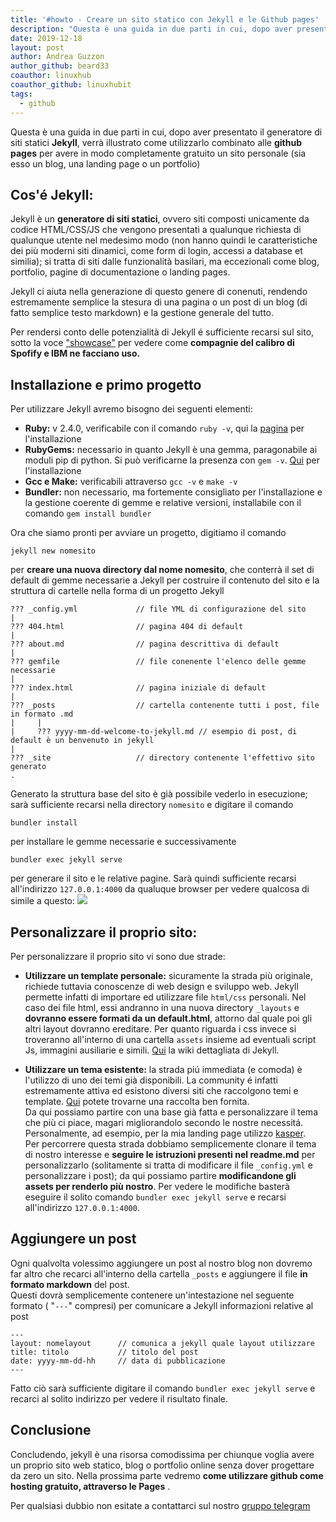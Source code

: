 ```yaml
---
title: '#howto - Creare un sito statico con Jekyll e le Github pages'
description: "Questa è una guida in due parti in cui, dopo aver presentato il generatore di siti statici Jekyll.."
date: 2019-12-18
layout: post
author: Andrea Guzzon
author_github: beard33
coauthor: linuxhub
coauthor_github: linuxhubit
tags:
  - github
---
```

Questa è una guida in due parti in cui, dopo aver presentato il generatore di siti statici **Jekyll**, verrà illustrato come utilizzarlo combinato alle **github pages** per avere in modo completamente gratuito un sito personale (sia esso un blog, una landing page o un portfolio)

## Cos'é Jekyll:

Jekyll è un **generatore di siti statici**, ovvero siti composti unicamente da codice HTML/CSS/JS che vengono presentati a qualunque richiesta di qualunque utente nel medesimo modo (non hanno quindi le caratteristiche dei più moderni siti dinamici, come form di login, accessi a database et similia); si tratta di siti dalle funzionalità basilari, ma eccezionali come blog, portfolio, pagine di documentazione o landing pages.  

Jekyll ci aiuta nella generazione di questo genere di conenuti, rendendo estremamente semplice la stesura di una pagina o un post di un blog (di fatto semplice testo markdown) e la gestione generale del tutto.  

Per rendersi conto delle potenzialità di Jekyll é sufficiente recarsi sul sito, sotto la voce ["showcase"](https://jekyllrb.com/showcase/) per vedere come **compagnie del calibro di Spofify e IBM ne facciano uso.**

## Installazione e primo progetto
Per utilizzare Jekyll avremo bisogno dei seguenti elementi:

*   **Ruby:** v 2.4.0, verificabile con il comando `ruby -v`, qui la [pagina](https://www.ruby-lang.org/en/downloads/) per l'installazione
*   **RubyGems:** necessario in quanto Jekyll è una gemma, paragonabile ai moduli pip di python. Si può verificarne la presenza con `gem -v`. [Qui](https://rubygems.org/pages/download) per l'installazione
*   **Gcc e Make:** verificabili attraverso `gcc -v` e `make -v`
*   **Bundler:** non necessario, ma fortemente consigliato per l'installazione e la gestione coerente di gemme e relative versioni, installabile con il comando `gem install bundler`

Ora che siamo pronti per avviare un progetto, digitiamo il comando

    jekyll new nomesito

per **creare una nuova directory dal nome nomesito**, che conterrà il set di default di gemme necessarie a Jekyll per costruire il contenuto del sito e la struttura di cartelle nella forma di un progetto Jekyll

    ??? _config.yml             // file YML di configurazione del sito
    |
    ??? 404.html                // pagina 404 di default
    |
    ??? about.md                // pagina descrittiva di default
    |
    ??? gemfile                 // file conenente l'elenco delle gemme necessarie
    |  
    ??? index.html              // pagina iniziale di default
    | 
    ??? _posts                  // cartella contenente tutti i post, file in formato .md
    |     |
    |     ??? yyyy-mm-dd-welcome-to-jekyll.md // esempio di post, di default è un benvenuto in jekyll
    |
    ??? _site                   // directory contenente l'effettivo sito generato
    .

Generato la struttura base del sito è già possibile vederlo in esecuzione; sarà sufficiente recarsi nella directory `nomesito` e digitare il comando

    bundler install

per installare le gemme necessarie e successivamente

    bundler exec jekyll serve

per generare il sito e le relative pagine. Sarà quindi sufficiente recarsi all'indirizzo `127.0.0.1:4000` da qualuque browser per vedere qualcosa di simile a questo: ![](https://i.ibb.co/NSGSSvy/jekyllsite.png)

## Personalizzare il proprio sito:

Per personalizzare il proprio sito vi sono due strade:

*   **Utilizzare un template personale:** sicuramente la strada più originale, richiede tuttavia conoscenze di web design e sviluppo web. Jekyll permette infatti di importare ed utilizzare file `html/css` personali. Nel caso dei file html, essi andranno in una nuova directory `_layouts` e **dovranno essere formati da un default.html**, attorno dal quale poi gli altri layout dovranno ereditare. Per quanto riguarda i css invece si troveranno all'interno di una cartella `assets` insieme ad eventuali script Js, immagini ausiliarie e simili. [Qui](https://jekyllrb.com/docs/layouts/) la wiki dettagliata di Jekyll.

*   **Utilizzare un tema esistente:** la strada piú immediata (e comoda) è l'utilizzo di uno dei temi già disponibili. La community é infatti estremamente attiva ed esistono diversi siti che raccolgono temi e template. [Qui](http://jekyllthemes.org/) potete trovarne una raccolta ben fornita. <br>
Da qui possiamo partire con una base già fatta e personalizzare il tema che più ci piace, magari migliorandolo secondo le nostre necessitá. Personalmente, ad esempio, per la mia landing page utilizzo [kasper](https://github.com/rosario/kasper).  
    Per percorrere questa strada dobbiamo semplicemente clonare il tema di nostro interesse e **seguire le istruzioni presenti nel readme.md** per personalizzarlo (solitamente si tratta di modificare il file `_config.yml` e personalizzare i post); da qui possiamo partire **modificandone gli assets per renderlo più nostro**. Per vedere le modifiche basterà eseguire il solito comando `bundler exec jekyll serve` e recarsi all'indirizzo `127.0.0.1:4000`.

## Aggiungere un post

Ogni qualvolta volessimo aggiungere un post al nostro blog non dovremo far altro che recarci all'interno della cartella `_posts` e aggiungere il file **in formato markdown** del post.  
Questi dovrà semplicemente contenere un'intestazione nel seguente formato ( "`---`" compresi) per comunicare a Jekyll informazioni relative al post

    ---
    layout: nomelayout      // comunica a jekyll quale layout utilizzare
    title: titolo           // titolo del post
    date: yyyy-mm-dd-hh     // data di pubblicazione
    ---

Fatto ciò sarà sufficiente digitare il comando `bundler exec jekyll serve` e recarci al solito indirizzo per vedere il risultato finale.  

## Conclusione

Concludendo, jekyll è una risorsa comodissima per chiunque voglia avere un proprio sito web statico, blog o portfolio online senza dover progettare da zero un sito. Nella prossima parte vedremo **come utilizzare github come hosting gratuito, attraverso le Pages** .

Per qualsiasi dubbio non esitate a contattarci sul nostro [gruppo telegram](https://linuxhub.it/t.me/gentedilinux)